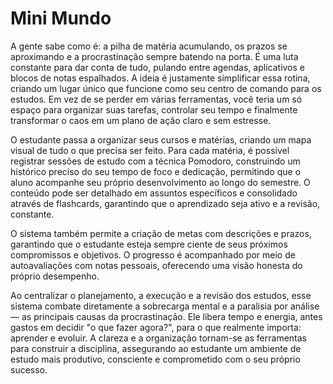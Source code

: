 # Mini Mundo

A gente sabe como é: a pilha de matéria acumulando, os prazos se aproximando e a procrastinação sempre batendo na porta. É uma luta constante para dar conta de tudo, pulando entre agendas, aplicativos e blocos de notas espalhados. A ideia é justamente simplificar essa rotina, criando um lugar único que funcione como seu centro de comando para os estudos. Em vez de se perder em várias ferramentas, você teria um só espaço para organizar suas tarefas, controlar seu tempo e finalmente transformar o caos em um plano de ação claro e sem estresse.

O estudante passa a organizar seus cursos e matérias, criando um mapa visual de tudo o que precisa ser feito. Para cada matéria, é possível registrar sessões de estudo com a técnica Pomodoro, construindo um histórico preciso do seu tempo de foco e dedicação, permitindo que o aluno acompanhe seu próprio desenvolvimento ao longo do semestre. O conteúdo pode ser detalhado em assuntos específicos e consolidado através de flashcards, garantindo que o aprendizado seja ativo e a revisão, constante.

O sistema também permite a criação de metas com descrições e prazos, garantindo que o estudante esteja sempre ciente de seus próximos compromissos e objetivos. O progresso é acompanhado por meio de autoavaliações com notas pessoais, oferecendo uma visão honesta do próprio desempenho.

Ao centralizar o planejamento, a execução e a revisão dos estudos, esse sistema combate diretamente a sobrecarga mental e a paralisia por análise — as principais causas da procrastinação. Ele libera tempo e energia, antes gastos em decidir "o que fazer agora?", para o que realmente importa: aprender e evoluir. A clareza e a organização tornam-se as ferramentas para construir a disciplina, assegurando ao estudante um ambiente de estudo mais produtivo, consciente e comprometido com o seu próprio sucesso.
